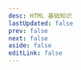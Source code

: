 ```yaml
---
desc: HTML 基础知识
lastUpdated: false
prev: false
next: false
aside: false
editLink: false
---
```


<SummaryPage path="/前端知识/HTML/" :desc="$frontmatter.desc"></SummaryPage>
